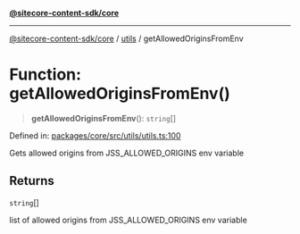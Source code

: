 [**@sitecore-content-sdk/core**](../../README.md)

***

[@sitecore-content-sdk/core](../../README.md) / [utils](../README.md) / getAllowedOriginsFromEnv

# Function: getAllowedOriginsFromEnv()

> **getAllowedOriginsFromEnv**(): `string`[]

Defined in: [packages/core/src/utils/utils.ts:100](https://github.com/Sitecore/xmc-jss-dev/blob/4bb0c106fa9ce4e75279e740372f54f09e5c8653/packages/core/src/utils/utils.ts#L100)

Gets allowed origins from JSS_ALLOWED_ORIGINS env variable

## Returns

`string`[]

list of allowed origins from JSS_ALLOWED_ORIGINS env variable

